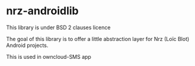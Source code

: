 # nrz-androidlib

This library is under BSD 2 clauses licence

The goal of this library is to offer a little abstraction layer for Nrz (Loïc Blot) Android projects.

This is used in owncloud-SMS app
